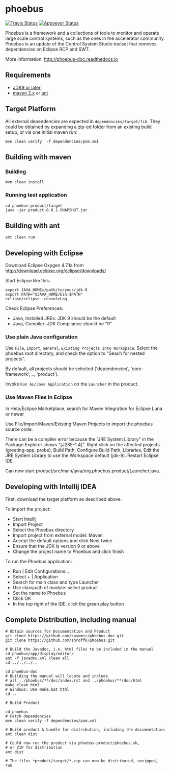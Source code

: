 # phoebus 
[![Travis Status](https://travis-ci.org/shroffk/phoebus.svg?branch=master)](https://travis-ci.org/shroffk/phoebus)
[![Appveyor Status](https://ci.appveyor.com/api/projects/status/kwktt0vf955aged1/branch/master?svg=true)](https://ci.appveyor.com/project/mattclarke/phoebus-o58ne/branch/master)

Phoebus is a framework and a collections of tools to monitor and operate large scale control systems, such as the ones in the accelerator community. Phoebus is an update of the Control System Studio toolset that removes dependencies on Eclipse RCP and SWT.

More information:
http://phoebus-doc.readthedocs.io


## Requirements
 - [JDK9 or later](http://jdk.java.net/9/)
 - [maven 2.x](https://maven.apache.org/) or [ant](http://ant.apache.org/)


## Target Platform

All external dependencies are expected in `dependencies/target/lib`.
They could be obtained by expanding a zip-ed folder from an existing build setup, or via one initial maven run:


```
mvn clean verify  -f dependencies/pom.xml
```


## Building with maven

 
### Building

```
mvn clean install
```

### Running test application
```
cd phoebus-product/target
java -jar product-0.0.1-SNAPSHOT.jar
```



## Building with ant

```
ant clean run
```


## Developing with Eclipse

Download Eclipse Oxygen 4.7.1a from http://download.eclipse.org/eclipse/downloads/

Start Eclipse like this:

	export JAVA_HOME=/path/to/your/jdk-9
	export PATH="$JAVA_HOME/bin:$PATH"
	eclipse/eclipse -consoleLog

Check Eclipse Preferences:

 * Java, Installed JREs: JDK 9 should be the default
 * Java, Compiler: JDK Compliance should be "9"


### Use plain Java configuration

Use `File`, `Import`, `General`, `Existing Projects into Workspace`.
Select the phoebus root directory, and check the option to "Seach for nested projects".

By default, all projects should be selected ('dependencies', 'core-framework', .., 'product').

Invoke `Run As/Java Application` on the `Launcher` in the product.


### Use Maven Files in Eclipse

In Help/Eclipse Marketplace, search for Maven Integration for Eclipse Luna or newer

Use File/Import/Maven/Existing Maven Projects to import the phoebus source code.

There can be a compiler error because the "JRE System Library" in the Package Explorer shows "[J2SE-1.4]".
Right click on the affected projects (greeting-app, probe), Build Path, Configure Build Path, Libraries, Edit the JRE System Library to use the Workspace default (jdk-9).
Restart Eclipse IDE.

Can now start product/src/main/java/org.phoebus.product/Launcher.java.


## Developing with Intellij IDEA

First, download the target platform as described above.

To import the project:

* Start Intellij
* Import Project
* Select the Phoebus directory
* Import project from external model: Maven
* Accept the default options and click Next twice
* Ensure that the JDK is version 9 or above
* Change the project name to Phoebus and click finish

To run the Phoebus application:

* Run | Edit Configurations...
* Select + | Application
* Search for main class and type Launcher
* Use classpath of module: select product
* Set the name to Phoebus
* Click OK
* In the top right of the IDE, click the green play button


## Complete Distribution, including manual

    # Obtain sources for Documentation and Product
    git clone https://github.com/kasemir/phoebus-doc.git
    git clone https://github.com/shroffk/phoebus.git

    # Build the Javadoc, i.e. html files to be included in the manual
    cd phoebus/app/display/editor/
    ant -f javadoc.xml clean all
    cd ../../../..
    
    cd phoebus-doc
    # Building the manual will locate and include
    # all ../phoebus/**/doc/index.rst and ../phoebus/**/doc/html
    make clean html
    # Windows: Use make.bat html
    cd ..

    # Build Product

    cd phoebus
    # Fetch dependencies
    mvn clean verify -f dependencies/pom.xml

    # Build product & bundle for distribution, including the documentation
    ant clean dist
    
    # Could now run the product via phoebus-product/phoebus.sh,
    # or ZIP for distribution
    ant dist
    
    # The files *product/target/*.zip can now be distributed, unzipped, run

